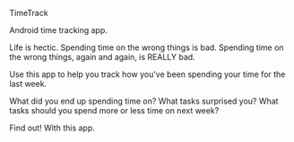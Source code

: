 TimeTrack

Android time tracking app.


Life is hectic.
Spending time on the wrong things is bad.
Spending time on the wrong things, again and again, is REALLY bad.


Use this app to help you track how you've been spending your time for the last week.

What did you end up spending time on?
What tasks surprised you?
What tasks should you spend more or less time on next week?

Find out! With this app.
